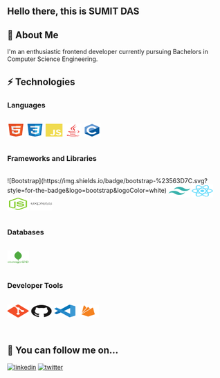 ## Hello there, this is **SUMIT DAS**

## 🚀 About Me
I'm an enthusiastic frontend developer currently pursuing Bachelors in Computer Science Engineering.
<br>

## ⚡ Technologies
### Languages
<div style="display: inline_block"><br>
  <img align="center" alt="sumit-HTML" height="30" width="40" src="https://raw.githubusercontent.com/devicons/devicon/master/icons/html5/html5-original.svg">
  <img align="center" alt="sumit-CSS" height="30" width="40" src="https://raw.githubusercontent.com/devicons/devicon/master/icons/css3/css3-original.svg">
  <img align="center" alt="sumit-Js" height="30" width="40" src="https://raw.githubusercontent.com/devicons/devicon/master/icons/javascript/javascript-plain.svg">
<img align="center" alt="sumit-Java" height="30" width="40" src="https://raw.githubusercontent.com/devicons/devicon/master/icons/java/java-plain.svg">
  <img align="center" alt="sd-C" height="30" width="40" src="https://github.com/devicons/devicon/blob/master/icons/c/c-original.svg">

</div>
<br>

### Frameworks and Libraries
<div style style="display: inline_block"><br>
    ![Bootstrap](https://img.shields.io/badge/bootstrap-%23563D7C.svg?style=for-the-badge&logo=bootstrap&logoColor=white)
    <img align="center" alt="sd" height="30" width="50" src="https://github.com/devicons/devicon/blob/master/icons/tailwindcss/tailwindcss-plain.svg"> 
    <img align="center" alt="sd" height="30" width="50" src="https://github.com/devicons/devicon/blob/master/icons/react/react-original.svg">
    <img align="center" alt="sd" height="30" width="50" src="https://github.com/devicons/devicon/blob/master/icons/nodejs/nodejs-plain.svg">
    <img align="center" alt="sd" height="30" width="50" src="https://github.com/devicons/devicon/blob/master/icons/express/express-original-wordmark.svg">
</div>
<br>

### Databases
<div style style="display: inline_block"><br>
    <img align="center" alt="sd" height="30" width="50" src="https://github.com/devicons/devicon/blob/master/icons/mongodb/mongodb-plain-wordmark.svg">
</div>
<br>

### Developer Tools
<div style style="display: inline_block"><br>
    <img align="center" alt="sd" height="30" width="50" src="https://github.com/devicons/devicon/blob/master/icons/git/git-original.svg">   
    <img align="center" alt="sd" height="30" width="50" src="https://github.com/devicons/devicon/blob/master/icons/github/github-original.svg">
    <img align="center" alt="sd" height="30" width="50" src="https://github.com/devicons/devicon/blob/master/icons/vscode/vscode-original.svg">
    <img align="center" alt="sd" height="30" width="50" src="https://github.com/devicons/devicon/blob/master/icons/firebase/firebase-plain.svg">   
</div>
<br>

</div>
</div>
</div>
<br>

## 🔗 You can follow me on...
[![linkedin](https://img.shields.io/badge/linkedin-0A66C2?style=for-the-badge&logo=linkedin&logoColor=white)](https://www.linkedin.com/in/sumit-das-a661b01ba/)
[![twitter](https://img.shields.io/badge/twitter-1DA1F2?style=for-the-badge&logo=twitter&logoColor=white)](https://twitter.com/sumitdas0849)

